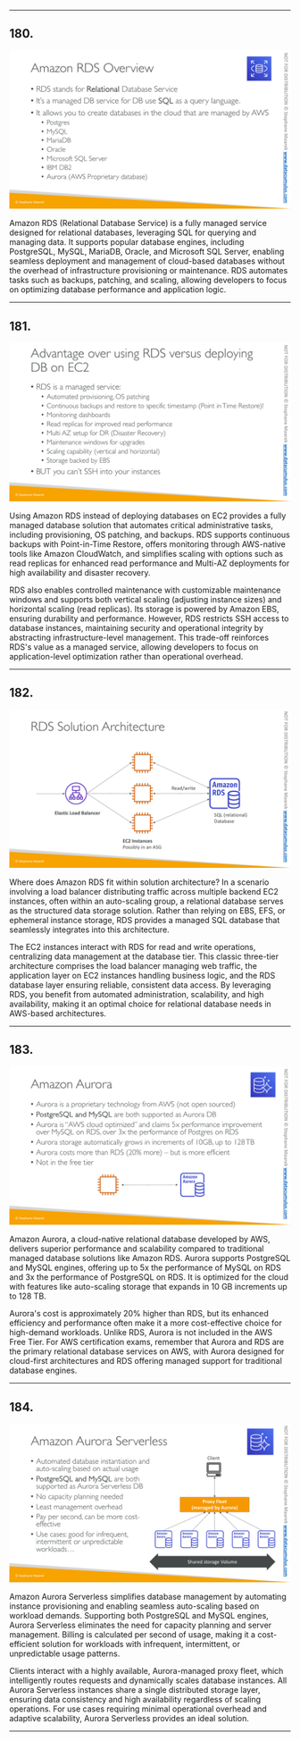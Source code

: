 
---

## 180. 
![alt text](https://github.com/mistertandon/aws-clf-co2-slides-by-stephane-maarek/blob/main/s9/180.png)

Amazon RDS (Relational Database Service) is a fully managed service designed for relational databases, leveraging SQL for querying and managing data. It supports popular database engines, including PostgreSQL, MySQL, MariaDB, Oracle, and Microsoft SQL Server, enabling seamless deployment and management of cloud-based databases without the overhead of infrastructure provisioning or maintenance. RDS automates tasks such as backups, patching, and scaling, allowing developers to focus on optimizing database performance and application logic.

---

## 181. 
![alt text](https://github.com/mistertandon/aws-clf-co2-slides-by-stephane-maarek/blob/main/s9/181.png)

Using Amazon RDS instead of deploying databases on EC2 provides a fully managed database solution that automates critical administrative tasks, including provisioning, OS patching, and backups. RDS supports continuous backups with Point-in-Time Restore, offers monitoring through AWS-native tools like Amazon CloudWatch, and simplifies scaling with options such as read replicas for enhanced read performance and Multi-AZ deployments for high availability and disaster recovery.

RDS also enables controlled maintenance with customizable maintenance windows and supports both vertical scaling (adjusting instance sizes) and horizontal scaling (read replicas). Its storage is powered by Amazon EBS, ensuring durability and performance. However, RDS restricts SSH access to database instances, maintaining security and operational integrity by abstracting infrastructure-level management. This trade-off reinforces RDS's value as a managed service, allowing developers to focus on application-level optimization rather than operational overhead.

---

## 182. 
![alt text](https://github.com/mistertandon/aws-clf-co2-slides-by-stephane-maarek/blob/main/s9/182.png)


Where does Amazon RDS fit within solution architecture? In a scenario involving a load balancer distributing traffic across multiple backend EC2 instances, often within an auto-scaling group, a relational database serves as the structured data storage solution. Rather than relying on EBS, EFS, or ephemeral instance storage, RDS provides a managed SQL database that seamlessly integrates into this architecture.

The EC2 instances interact with RDS for read and write operations, centralizing data management at the database tier. This classic three-tier architecture comprises the load balancer managing web traffic, the application layer on EC2 instances handling business logic, and the RDS database layer ensuring reliable, consistent data access. By leveraging RDS, you benefit from automated administration, scalability, and high availability, making it an optimal choice for relational database needs in AWS-based architectures.

---

## 183. 
![alt text](https://github.com/mistertandon/aws-clf-co2-slides-by-stephane-maarek/blob/main/s9/183.png)

Amazon Aurora, a cloud-native relational database developed by AWS, delivers superior performance and scalability compared to traditional managed database solutions like Amazon RDS. Aurora supports PostgreSQL and MySQL engines, offering up to 5x the performance of MySQL on RDS and 3x the performance of PostgreSQL on RDS. It is optimized for the cloud with features like auto-scaling storage that expands in 10 GB increments up to 128 TB.

Aurora's cost is approximately 20% higher than RDS, but its enhanced efficiency and performance often make it a more cost-effective choice for high-demand workloads. Unlike RDS, Aurora is not included in the AWS Free Tier. For AWS certification exams, remember that Aurora and RDS are the primary relational database services on AWS, with Aurora designed for cloud-first architectures and RDS offering managed support for traditional database engines.

---

## 184. 
![alt text](https://github.com/mistertandon/aws-clf-co2-slides-by-stephane-maarek/blob/main/s9/184.png)

Amazon Aurora Serverless simplifies database management by automating instance provisioning and enabling seamless auto-scaling based on workload demands. Supporting both PostgreSQL and MySQL engines, Aurora Serverless eliminates the need for capacity planning and server management. Billing is calculated per second of usage, making it a cost-efficient solution for workloads with infrequent, intermittent, or unpredictable usage patterns.

Clients interact with a highly available, Aurora-managed proxy fleet, which intelligently routes requests and dynamically scales database instances. All Aurora Serverless instances share a single distributed storage layer, ensuring data consistency and high availability regardless of scaling operations. For use cases requiring minimal operational overhead and adaptive scalability, Aurora Serverless provides an ideal solution.

---
